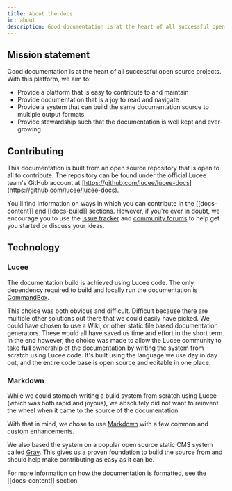 ```yaml
---
title: About the docs
id: about
description: Good documentation is at the heart of all successful open source projects. This section of the documentation describes how the documentation is built and how you can get involved with contribution.
---
```


## Mission statement

Good documentation is at the heart of all successful open source projects. With this platform, we aim to:

* Provide a platform that is easy to contribute to and maintain
* Provide documentation that is a joy to read and navigate
* Provide a system that can build the same documentation source to multiple output formats
* Provide stewardship such that the documentation is well kept and ever-growing

## Contributing

This documentation is built from an open source repository that is open to all to contribute. The repository can be found under the official Lucee team's GitHub account at [https://github.com/lucee/lucee-docs](https://github.com/lucee/lucee-docs).

You'll find information on ways in which you can contribute in the [[docs-content]] and [[docs-build]] sections. However, if you're ever in doubt, we encourage you to use the [issue tracker](https://luceeserver.atlassian.net/projects/LD) and [community forums](http://lucee.org/get-involved.html) to help get you started or discuss your ideas.

## Technology

### Lucee

The documentation build is achieved using Lucee code. The only dependency required to build and locally run the documentation is [CommandBox](http://www.ortussolutions.com/products/commandbox).

This choice was both obvious and difficult. Difficult because there are multiple other solutions out there that we could easily have picked. We could have chosen to use a Wiki, or other static file based documentation generators. These would all have saved us time and effort in the short term. In the end however, the choice was made to allow the Lucee community to take **full** ownership of the documentation by writing the system from scratch using Lucee code. It's built using the language we use day in day out, and the entire code base is open source and editable in one place.

### Markdown

While we could stomach writing a build system from scratch using Lucee (which was both rapid and joyous), we absolutely did not want to reinvent the wheel when it came to the source of the documentation.

With that in mind, we chose to use [Markdown](http://daringfireball.net/projects/markdown/) with a few common and custom enhancements.

We also based the system on a popular open source static CMS system called [Grav](http://getgrav.org). This gives us a proven foundation to build the source from and should help make contributing as easy as it can be.

For more information on how the documentation is formatted, see the [[docs-content]] section.
